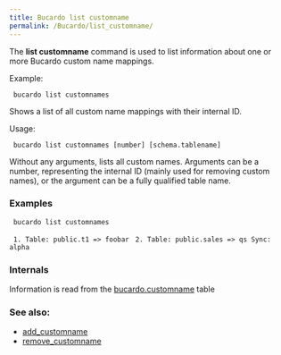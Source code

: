 ```yaml
---
title: Bucardo list customname
permalink: /Bucardo/list_customname/
---
```


The **list customname** command is used to list information about one or more Bucardo custom name mappings.

Example:

` bucardo list customnames`

Shows a list of all custom name mappings with their internal ID.

Usage:

` bucardo list customnames [number] [schema.tablename]`

Without any arguments, lists all custom names. Arguments can be a number, representing the internal ID (mainly used for removing custom names), or the argument can be a fully qualified table name.

### Examples

` bucardo list customnames`

` 1. Table: public.t1 => foobar`
` 2. Table: public.sales => qs Sync: alpha`

### Internals

Information is read from the [bucardo.customname](/bucardo.customname "wikilink") table

### See also:

-   [add_customname](/Bucardo/add_customname "wikilink")
-   [remove_customname](/Bucardo/remove_customname "wikilink")
